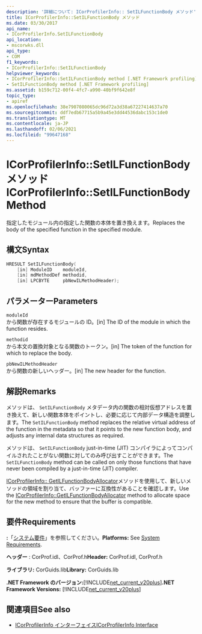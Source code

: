 ```yaml
---
description: '詳細について: ICorProfilerInfo:: SetILFunctionBody メソッド'
title: ICorProfilerInfo::SetILFunctionBody メソッド
ms.date: 03/30/2017
api_name:
- ICorProfilerInfo.SetILFunctionBody
api_location:
- mscorwks.dll
api_type:
- COM
f1_keywords:
- ICorProfilerInfo::SetILFunctionBody
helpviewer_keywords:
- ICorProfilerInfo::SetILFunctionBody method [.NET Framework profiling]
- SetILFunctionBody method [.NET Framework profiling]
ms.assetid: b159c712-00f4-4fc7-a990-40bf9f642e8f
topic_type:
- apiref
ms.openlocfilehash: 38e7907080065dc96d72a3d38a67227414637a70
ms.sourcegitcommit: ddf7edb67715a5b9a45e3dd44536dabc153c1de0
ms.translationtype: MT
ms.contentlocale: ja-JP
ms.lasthandoff: 02/06/2021
ms.locfileid: "99647168"
---
```

# <a name="icorprofilerinfosetilfunctionbody-method"></a><span data-ttu-id="e019d-103">ICorProfilerInfo::SetILFunctionBody メソッド</span><span class="sxs-lookup"><span data-stu-id="e019d-103">ICorProfilerInfo::SetILFunctionBody Method</span></span>

<span data-ttu-id="e019d-104">指定したモジュール内の指定した関数の本体を置き換えます。</span><span class="sxs-lookup"><span data-stu-id="e019d-104">Replaces the body of the specified function in the specified module.</span></span>  
  
## <a name="syntax"></a><span data-ttu-id="e019d-105">構文</span><span class="sxs-lookup"><span data-stu-id="e019d-105">Syntax</span></span>  
  
```cpp  
HRESULT SetILFunctionBody(  
    [in] ModuleID    moduleId,  
    [in] mdMethodDef methodid,  
    [in] LPCBYTE     pbNewILMethodHeader);  
```  
  
## <a name="parameters"></a><span data-ttu-id="e019d-106">パラメーター</span><span class="sxs-lookup"><span data-stu-id="e019d-106">Parameters</span></span>  

 `moduleId`  
 <span data-ttu-id="e019d-107">から関数が存在するモジュールの ID。</span><span class="sxs-lookup"><span data-stu-id="e019d-107">[in] The ID of the module in which the function resides.</span></span>  
  
 `methodid`  
 <span data-ttu-id="e019d-108">から本文の置換対象となる関数のトークン。</span><span class="sxs-lookup"><span data-stu-id="e019d-108">[in] The token of the function for which to replace the body.</span></span>  
  
 `pbNewILMethodHeader`  
 <span data-ttu-id="e019d-109">から関数の新しいヘッダー。</span><span class="sxs-lookup"><span data-stu-id="e019d-109">[in] The new header for the function.</span></span>  
  
## <a name="remarks"></a><span data-ttu-id="e019d-110">解説</span><span class="sxs-lookup"><span data-stu-id="e019d-110">Remarks</span></span>  

 <span data-ttu-id="e019d-111">メソッドは、 `SetILFunctionBody` メタデータ内の関数の相対仮想アドレスを置き換えて、新しい関数本体をポイントし、必要に応じて内部データ構造を調整します。</span><span class="sxs-lookup"><span data-stu-id="e019d-111">The `SetILFunctionBody` method replaces the relative virtual address of the function in the metadata so that it points to the new function body, and adjusts any internal data structures as required.</span></span>  
  
 <span data-ttu-id="e019d-112">メソッドは、 `SetILFunctionBody` just-in-time (JIT) コンパイラによってコンパイルされたことがない関数に対してのみ呼び出すことができます。</span><span class="sxs-lookup"><span data-stu-id="e019d-112">The `SetILFunctionBody` method can be called on only those functions that have never been compiled by a just-in-time (JIT) compiler.</span></span>  
  
 <span data-ttu-id="e019d-113">[ICorProfilerInfo:: GetILFunctionBodyAllocator](icorprofilerinfo-getilfunctionbodyallocator-method.md)メソッドを使用して、新しいメソッドの領域を割り当て、バッファーに互換性があることを確認します。</span><span class="sxs-lookup"><span data-stu-id="e019d-113">Use the [ICorProfilerInfo::GetILFunctionBodyAllocator](icorprofilerinfo-getilfunctionbodyallocator-method.md) method to allocate space for the new method to ensure that the buffer is compatible.</span></span>  
  
## <a name="requirements"></a><span data-ttu-id="e019d-114">要件</span><span class="sxs-lookup"><span data-stu-id="e019d-114">Requirements</span></span>  

 <span data-ttu-id="e019d-115">**:**「[システム要件](../../get-started/system-requirements.md)」を参照してください。</span><span class="sxs-lookup"><span data-stu-id="e019d-115">**Platforms:** See [System Requirements](../../get-started/system-requirements.md).</span></span>  
  
 <span data-ttu-id="e019d-116">**ヘッダー** : CorProf.idl、CorProf.h</span><span class="sxs-lookup"><span data-stu-id="e019d-116">**Header:** CorProf.idl, CorProf.h</span></span>  
  
 <span data-ttu-id="e019d-117">**ライブラリ:** CorGuids.lib</span><span class="sxs-lookup"><span data-stu-id="e019d-117">**Library:** CorGuids.lib</span></span>  
  
 <span data-ttu-id="e019d-118">**.NET Framework のバージョン:**[!INCLUDE[net_current_v20plus](../../../../includes/net-current-v20plus-md.md)]</span><span class="sxs-lookup"><span data-stu-id="e019d-118">**.NET Framework Versions:** [!INCLUDE[net_current_v20plus](../../../../includes/net-current-v20plus-md.md)]</span></span>  
  
## <a name="see-also"></a><span data-ttu-id="e019d-119">関連項目</span><span class="sxs-lookup"><span data-stu-id="e019d-119">See also</span></span>

- [<span data-ttu-id="e019d-120">ICorProfilerInfo インターフェイス</span><span class="sxs-lookup"><span data-stu-id="e019d-120">ICorProfilerInfo Interface</span></span>](icorprofilerinfo-interface.md)
